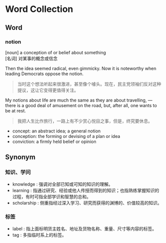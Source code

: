 # Word Collection

## Word

### notion

[noun] a conception of or belief about something  
[名词] 对某事的概念或信念

Then the idea seemed radical, even gimmicky. Now it is noteworthy when leading Democrats oppose the notion.

> 当时这个想法听起来很激进，甚至像个噱头。现在，民主党领袖们反对这种提议，这让它变得更值得关注。

My notions about life are much the same as they are about travelling, — there is a good deal of amusement on the road, but, after all, one wants to be at rest.

> 我把人生比作旅行，一路上有不少赏心悦目之事，但是，终究要休息。

- concept: an abstract idea; a general notion
- conception: the forming or devising of a plan or idea
- conviction: a firmly held belief or opinion

## Synonym

### 知识、学问

- knowledge : 强调对全部已知或可知的知识的理解。
- learning : 指通过研究、经验或他人传授而得到的知识；也指熟练掌握知识的过程，有时可指全部学识和智慧的总和。
- scholarship : 侧重指经过深入学习、研究而获得的渊博的、价值较高的知识。

### 标签

- label : 指上面标明货主姓名、地址及货物名称、重量、尺寸等内容的标签。
- tag : 多指临时系上的标签。
